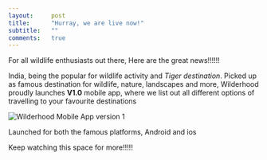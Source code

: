 ```yaml
---
layout:     post
title:      "Hurray, we are live now!"
subtitle:   ""
comments:   true
---
```


<p>For all wildlife enthusiasts out there, Here are the great news!!!!!!</p>

<p align="">India, being the popular for wildlife activity and <em>Tiger destination</em>. Picked up as famous destination for wildlife, nature, landscapes and more, Wilderhood proudly launches <strong><a href="http://wilderhood.com" style="text-decoration:none">V1.0</a></strong> mobile app, where we list out all different options of travelling to your favourite destinations </p>

<img src="{{ site.baseurl }}/img/2014-05-30/mobile.png" alt="Wilderhood Mobile App version 1">

<p>Launched for both the famous platforms, Android and ios</p>

<p>Keep watching this space for more!!!!!</p>
